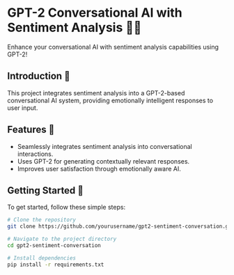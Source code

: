 # GPT-2 Conversational AI with Sentiment Analysis 🤖💬

Enhance your conversational AI with sentiment analysis capabilities using GPT-2!

## Introduction 🌟

This project integrates sentiment analysis into a GPT-2-based conversational AI system, providing emotionally intelligent responses to user input.

## Features 🎉

- Seamlessly integrates sentiment analysis into conversational interactions.
- Uses GPT-2 for generating contextually relevant responses.
- Improves user satisfaction through emotionally aware AI.

## Getting Started 🚦

To get started, follow these simple steps:

```bash
# Clone the repository
git clone https://github.com/yourusername/gpt2-sentiment-conversation.git

# Navigate to the project directory
cd gpt2-sentiment-conversation

# Install dependencies
pip install -r requirements.txt
